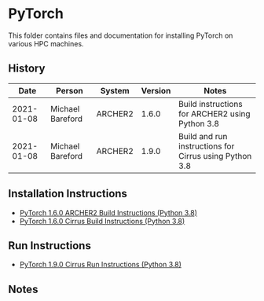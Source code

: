PyTorch
=======

This folder contains files and documentation for installing PyTorch on various HPC machines.

History
-------

Date | Person | System | Version | Notes
---- | -------|--------|---------|------
2021-01-08 | Michael Bareford | ARCHER2 | 1.6.0 | Build instructions for ARCHER2 using Python 3.8
2021-01-08 | Michael Bareford | ARCHER2 | 1.9.0 | Build and run instructions for Cirrus using Python 3.8

Installation Instructions
-------------------------

* [PyTorch 1.6.0 ARCHER2 Build Instructions (Python 3.8)](build_pytorch_1.6.0_archer2_py38.md)
* [PyTorch 1.6.0 Cirrus Build Instructions (Python 3.8)](build_pytorch_1.9.0_cirrus_py38.md)

Run Instructions
----------------

* [PyTorch 1.9.0 Cirrus Run Instructions (Python 3.8)](run_pytorch_1.9.0_cirrus_py38.md)

Notes
-----

